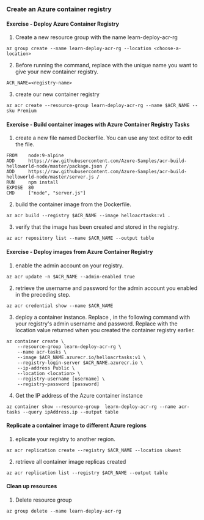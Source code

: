 ### Create an Azure container registry

#### Exercise - Deploy Azure Container Registry
1. Create a new resource group with the name learn-deploy-acr-rg

```shell script
az group create --name learn-deploy-acr-rg --location <choose-a-location>
```

2. Before running the command, replace <registry-name> with the unique name you want to give your new container registry. 

```shell script
ACR_NAME=<registry-name>
```

3. create our new container registry

```shell script
az acr create --resource-group learn-deploy-acr-rg --name $ACR_NAME --sku Premium
```
#### Exercise - Build container images with Azure Container Registry Tasks

1.  create a new file named Dockerfile. You can use any text editor to edit the file. 

```shell script
FROM    node:9-alpine
ADD     https://raw.githubusercontent.com/Azure-Samples/acr-build-helloworld-node/master/package.json /
ADD     https://raw.githubusercontent.com/Azure-Samples/acr-build-helloworld-node/master/server.js /
RUN     npm install
EXPOSE  80
CMD     ["node", "server.js"]
```

2. build the container image from the Dockerfile.

```shell script
az acr build --registry $ACR_NAME --image helloacrtasks:v1 .
```

3. verify that the image has been created and stored in the registry.

```shell script
az acr repository list --name $ACR_NAME --output table
```

#### Exercise - Deploy images from Azure Container Registry

1. enable the admin account on your registry.

```shell script
az acr update -n $ACR_NAME --admin-enabled true
```

2. retrieve the username and password for the admin account you enabled in the preceding step.

```shell script
az acr credential show --name $ACR_NAME
```

3. deploy a container instance. Replace <username>,<password> in the following command with your registry's admin username and password. Replace <location> with the location value returned when you created the container registry earlier.

```shell script
az container create \
    --resource-group learn-deploy-acr-rg \
    --name acr-tasks \
    --image $ACR_NAME.azurecr.io/helloacrtasks:v1 \
    --registry-login-server $ACR_NAME.azurecr.io \
    --ip-address Public \
    --location <location> \
    --registry-username [username] \
    --registry-password [password]
```

4. Get the IP address of the Azure container instance

```shell script
az container show --resource-group  learn-deploy-acr-rg --name acr-tasks --query ipAddress.ip --output table
```

#### Replicate a container image to different Azure regions

1. eplicate your registry to another region.

```shell script
az acr replication create --registry $ACR_NAME --location ukwest
```

2. retrieve all container image replicas created

```shell script
az acr replication list --registry $ACR_NAME --output table
```

#### Clean up resources

1. Delete resource group

```shell script
az group delete --name learn-deploy-acr-rg
```